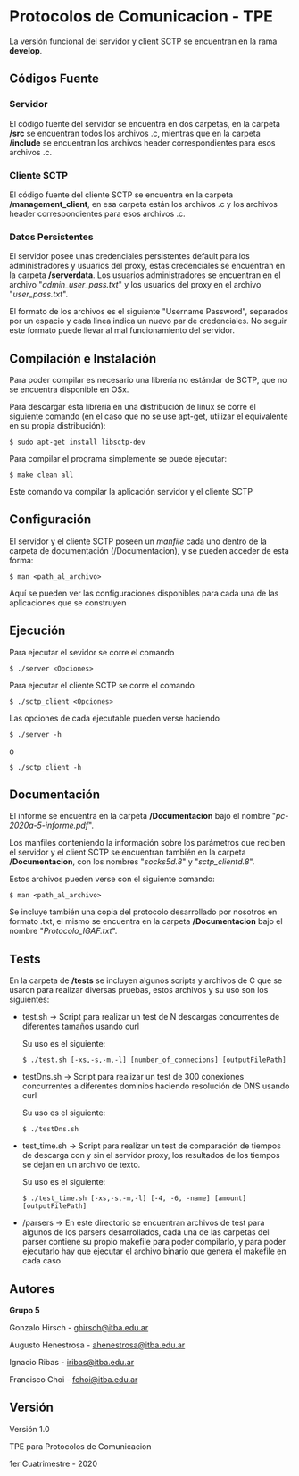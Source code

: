 # Protocolos de Comunicacion - TPE

La versión funcional del servidor y client SCTP se encuentran en la rama **develop**.

## Códigos Fuente

### Servidor

El código fuente del servidor se encuentra en dos carpetas, en la carpeta **/src** se encuentran todos los archivos .c, mientras que en la carpeta **/include** se encuentran los archivos header correspondientes para esos archivos .c.

### Cliente SCTP

El código fuente del cliente SCTP se encuentra en la carpeta **/management_client**, en esa carpeta están los archivos .c y los archivos header correspondientes para esos archivos .c.

### Datos Persistentes

El servidor posee unas credenciales persistentes default para los administradores y usuarios del proxy, estas credenciales se encuentran en la carpeta **/serverdata**. Los usuarios administradores se encuentran en el archivo "*admin_user_pass.txt*" y los usuarios del proxy en el archivo "*user_pass.txt*".

El formato de los archivos es el siguiente "Username Password", separados por un espacio y cada linea indica un nuevo par de credenciales. No seguir este formato puede llevar al mal funcionamiento del servidor.

## Compilación e Instalación

Para poder compilar es necesario una librería no estándar de SCTP, que no se encuentra disponible en OSx.

Para descargar esta librería en una distribución de linux se corre el siguiente comando (en el caso que no se use apt-get, utilizar el equivalente en su propia distribución):
```
$ sudo apt-get install libsctp-dev
```

Para compilar el programa simplemente se puede ejecutar:

```
$ make clean all
```

Este comando va compilar la aplicación servidor y el cliente SCTP

## Configuración

El servidor y el cliente SCTP poseen un *manfile* cada uno dentro de la carpeta de documentación (/Documentacion), y se pueden acceder de esta forma:

```
$ man <path_al_archivo>
```

Aquí se pueden ver las configuraciones disponibles para cada una de las aplicaciones que se construyen

## Ejecución

Para ejecutar el sevidor se corre el comando 

```
$ ./server <Opciones>
```

Para ejecutar el cliente SCTP se corre el comando

```
$ ./sctp_client <Opciones>
```


Las opciones de cada ejecutable pueden verse haciendo 

```
$ ./server -h
```

o

```
$ ./sctp_client -h
```

## Documentación

El informe se encuentra en la carpeta **/Documentacion** bajo el nombre "*pc-2020a-5-informe.pdf*".

Los manfiles conteniendo la información sobre los parámetros que reciben el servidor y el client SCTP se encuentran también en la carpeta **/Documentacion**, con los nombres "*socks5d.8*" y "*sctp_clientd.8*".

Estos archivos pueden verse con el siguiente comando:
```
$ man <path_al_archivo>
```

Se incluye también una copia del protocolo desarrollado por nosotros en formato .txt, el mismo se encuentra en la carpeta **/Documentacion** bajo el nombre "*Protocolo_IGAF.txt*".

## Tests

En la carpeta de **/tests** se incluyen algunos scripts y archivos de C que se usaron para realizar diversas pruebas, estos archivos y su uso son los siguientes:
 - test.sh -> Script para realizar un test de N descargas concurrentes de diferentes tamaños usando curl
    
    Su uso es el siguiente:
    ```
    $ ./test.sh [-xs,-s,-m,-l] [number_of_connecions] [outputFilePath]
    ```
 - testDns.sh -> Script para realizar un test de 300 conexiones concurrentes a diferentes dominios haciendo resolución de DNS usando curl
    
    Su uso es el siguiente:
    ```
    $ ./testDns.sh
    ```
 - test_time.sh -> Script para realizar un test de comparación de tiempos de descarga con y sin el servidor proxy, los resultados de los tiempos se dejan en un archivo de texto.
    
    Su uso es el siguiente:
    ```
    $ ./test_time.sh [-xs,-s,-m,-l] [-4, -6, -name] [amount] [outputFilePath]
    ```
 - /parsers -> En este directorio se encuentran archivos de test para algunos de los parsers desarrollados, cada una de las carpetas del parser contiene su propio makefile para poder compilarlo, y para poder ejecutarlo hay que ejecutar el archivo binario que genera el makefile en cada caso

## Autores

**Grupo 5**

Gonzalo Hirsch - ghirsch@itba.edu.ar

Augusto Henestrosa - ahenestrosa@itba.edu.ar

Ignacio Ribas - iribas@itba.edu.ar

Francisco Choi - fchoi@itba.edu.ar

## Versión

Versión 1.0

TPE para Protocolos de Comunicacion

1er Cuatrimestre - 2020